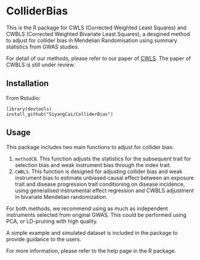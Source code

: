 # ColliderBias

This is the R package for CWLS (Corrected Weighted Least Squares) and CWBLS (Corrected Weighted Bivariate Least Squares), a desgined method to adjust for collider bias in Mendelian Randomisation using summary statistics from GWAS studies.

For detail of our methods, please refer to our paper of [CWLS](https://pubmed.ncbi.nlm.nih.gov/35583096/). The paper of CWBLS is still under review.


## Installation
From Rstudio:

```
library(devtools)
install_github("SiyangCai/ColliderBias")
```

## Usage
This package includes two main functions to adjust for collider bias:
1. `methodCB`. This function adjusts the statistics for the subsequent trait for selection bias and weak instrument bias through the index trait.
2. `CWBLS`. This function is designed for adjusting collider bias and weak instrument bias to estimate unbiased causal effect between an exposure trait and disease progression trait conditioning on disease incidence, using generalised instrumental effect regression and CWBLS adjustment in bivariate Mendelian randomization.

For both methods, we recommend using as much as independent instruments selected from original GWAS. This could be performed using PCA, or LD-pruning with high quality. 

A simple example and simulated dataset is included in the package to provide guidance to the users.

For more information, please refer to the help page in the R package.
